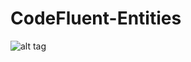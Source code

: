 CodeFluent-Entities
===================

![alt tag](http://www.softfluent.com/images/cfe-home/549869050013D0D31CF01FEB.png)
